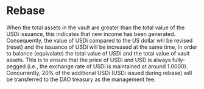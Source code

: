 # Rebase

When the total assets in the vault are greater than the total value of the USDi issuance, this indicates that new income has been generated. Consequently, the value of USDi compared to the US dollar will be revised (reset) and the issuance of USDi will be increased at the same time, in order to balance (equivalate) the total value of USDi and the total value of vault assets. This is to ensure that the price of USDi and USD is always fully-pegged (i.e., the exchange rate of USDi is maintained at around 1.0000). Concurrently, 20% of the additional USDi (USDi issued during rebase) will be transferred to the DAO treasury as the management fee.
